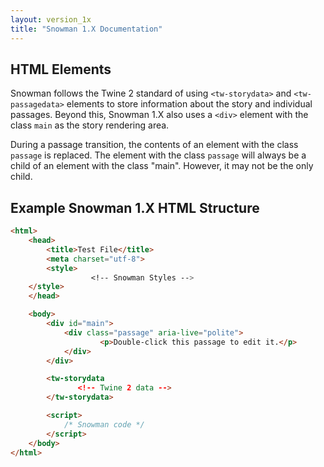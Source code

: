 ```yaml
---
layout: version_1x
title: "Snowman 1.X Documentation"
---
```


## HTML Elements

Snowman follows the Twine 2 standard of using `<tw-storydata>` and `<tw-passagedata>` elements to store information about the story and individual passages. Beyond this, Snowman 1.X also uses a `<div>` element with the class `main` as the story rendering area.

During a passage transition, the contents of an element with the class `passage` is replaced. The element with the class `passage` will always be a child of an element with the class "main". However, it may not be the only child.

## Example Snowman 1.X HTML Structure

```html
<html>
    <head>
        <title>Test File</title>
        <meta charset="utf-8">
        <style>
                  <!-- Snowman Styles -->
    </style>
    </head>

    <body>
        <div id="main">
            <div class="passage" aria-live="polite">
                    <p>Double-click this passage to edit it.</p>
            </div>
        </div>

        <tw-storydata
               <!-- Twine 2 data -->
        </tw-storydata>

        <script>
            /* Snowman code */
        </script>
    </body>
</html>
```

